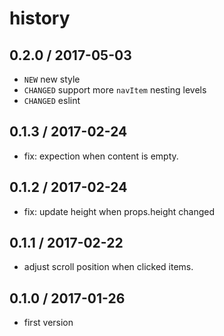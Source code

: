 # history

## 0.2.0 / 2017-05-03
* `NEW` new style
* `CHANGED` support more `navItem` nesting levels
* `CHANGED` eslint

## 0.1.3 / 2017-02-24
* fix: expection when content is empty.

## 0.1.2 / 2017-02-24
* fix: update height when props.height changed

## 0.1.1 / 2017-02-22
* adjust scroll position when clicked items.

## 0.1.0 / 2017-01-26
* first version

